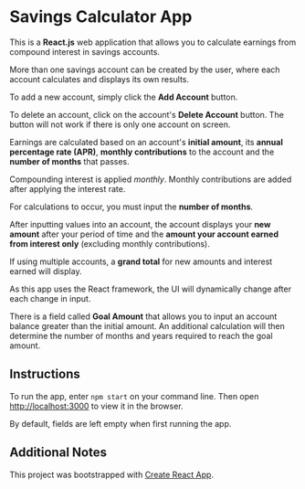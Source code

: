 # Savings Calculator App

This is a **React.js** web application that allows you to calculate earnings from compound interest in savings accounts.

More than one savings account can be created by the user, where each account calculates and displays its own results.

To add a new account, simply click the **Add Account** button.

To delete an account, click on the account's **Delete Account** button. The button will not work if there is only one account on screen.

Earnings are calculated based on an account's **initial amount**, its **annual percentage rate (APR)**, **monthly contributions** to the account and the **number of months** that passes.

Compounding interest is applied *monthly*. Monthly contributions are added after applying the interest rate.

For calculations to occur, you must input the **number of months**.

After inputting values into an account, the account displays your **new amount** after your period of time and the **amount your account earned from interest only** (excluding monthly contributions).

If using multiple accounts, a **grand total** for new amounts and interest earned will display. 

As this app uses the React framework, the UI will dynamically change after each change in input.

There is a field called **Goal Amount** that allows you to input an account balance greater than the initial amount. An additional calculation will then determine the number of months and years required to reach the goal amount.

## Instructions

To run the app, enter `npm start` on your command line. Then open [http://localhost:3000](http://localhost:3000) to view it in the browser.

By default, fields are left empty when first running the app.

## Additional Notes

This project was bootstrapped with [Create React App](https://github.com/facebook/create-react-app).
